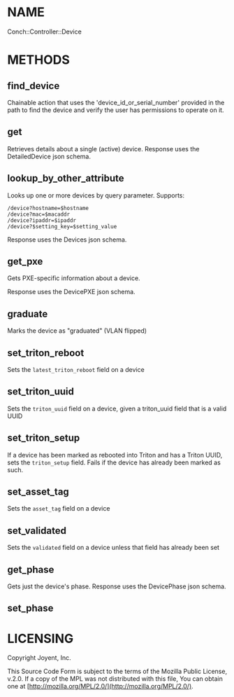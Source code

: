 # NAME

Conch::Controller::Device

# METHODS

## find\_device

Chainable action that uses the 'device\_id\_or\_serial\_number' provided in the path
to find the device and verify the user has permissions to operate on it.

## get

Retrieves details about a single (active) device. Response uses the DetailedDevice json schema.

## lookup\_by\_other\_attribute

Looks up one or more devices by query parameter. Supports:

```
/device?hostname=$hostname
/device?mac=$macaddr
/device?ipaddr=$ipaddr
/device?$setting_key=$setting_value
```

Response uses the Devices json schema.

## get\_pxe

Gets PXE-specific information about a device.

Response uses the DevicePXE json schema.

## graduate

Marks the device as "graduated" (VLAN flipped)

## set\_triton\_reboot

Sets the `latest_triton_reboot` field on a device

## set\_triton\_uuid

Sets the `triton_uuid` field on a device, given a triton\_uuid field that is a
valid UUID

## set\_triton\_setup

If a device has been marked as rebooted into Triton and has a Triton UUID, sets
the `triton_setup` field. Fails if the device has already been marked as such.

## set\_asset\_tag

Sets the `asset_tag` field on a device

## set\_validated

Sets the `validated` field on a device unless that field has already been set

## get\_phase

Gets just the device's phase. Response uses the DevicePhase json schema.

## set\_phase

# LICENSING

Copyright Joyent, Inc.

This Source Code Form is subject to the terms of the Mozilla Public License,
v.2.0. If a copy of the MPL was not distributed with this file, You can obtain
one at [http://mozilla.org/MPL/2.0/](http://mozilla.org/MPL/2.0/).
